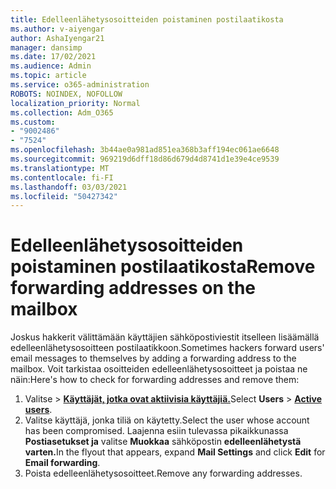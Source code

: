 ```yaml
---
title: Edelleenlähetysosoitteiden poistaminen postilaatikosta
ms.author: v-aiyengar
author: AshaIyengar21
manager: dansimp
ms.date: 17/02/2021
ms.audience: Admin
ms.topic: article
ms.service: o365-administration
ROBOTS: NOINDEX, NOFOLLOW
localization_priority: Normal
ms.collection: Adm_O365
ms.custom:
- "9002486"
- "7524"
ms.openlocfilehash: 3b44ae0a981ad851ea368b3aff194ec061ae6648
ms.sourcegitcommit: 969219d6dff18d86d679d4d8741d1e39e4ce9539
ms.translationtype: MT
ms.contentlocale: fi-FI
ms.lasthandoff: 03/03/2021
ms.locfileid: "50427342"
---
```

# <a name="remove-forwarding-addresses-on-the-mailbox"></a><span data-ttu-id="7661d-102">Edelleenlähetysosoitteiden poistaminen postilaatikosta</span><span class="sxs-lookup"><span data-stu-id="7661d-102">Remove forwarding addresses on the mailbox</span></span>

<span data-ttu-id="7661d-103">Joskus hakkerit välittämään käyttäjien sähköpostiviestit itselleen lisäämällä edelleenlähetysosoitteen postilaatikkoon.</span><span class="sxs-lookup"><span data-stu-id="7661d-103">Sometimes hackers forward users' email messages to themselves by adding a forwarding address to the mailbox.</span></span> <span data-ttu-id="7661d-104">Voit tarkistaa osoitteiden edelleenlähetysosoitteet ja poistaa ne näin:</span><span class="sxs-lookup"><span data-stu-id="7661d-104">Here's how to check for forwarding addresses and remove them:</span></span>

1. <span data-ttu-id="7661d-105">Valitse   >  **[Käyttäjät, jotka ovat aktiivisia käyttäjiä.](https://go.microsoft.com/fwlink/p/?linkid=834822)**</span><span class="sxs-lookup"><span data-stu-id="7661d-105">Select **Users** > **[Active users](https://go.microsoft.com/fwlink/p/?linkid=834822)**.</span></span>
1. <span data-ttu-id="7661d-106">Valitse käyttäjä, jonka tiliä on käytetty.</span><span class="sxs-lookup"><span data-stu-id="7661d-106">Select the user whose account has been compromised.</span></span> <span data-ttu-id="7661d-107">Laajenna esiin tulevassa pikaikkunassa **Postiasetukset ja** valitse **Muokkaa** sähköpostin **edelleenlähetystä varten.**</span><span class="sxs-lookup"><span data-stu-id="7661d-107">In the flyout that appears, expand **Mail Settings** and click **Edit** for **Email forwarding**.</span></span>
1. <span data-ttu-id="7661d-108">Poista edelleenlähetysosoitteet.</span><span class="sxs-lookup"><span data-stu-id="7661d-108">Remove any forwarding addresses.</span></span>
